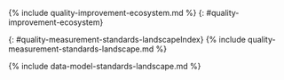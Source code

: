 
<!-- Quality Improvement Ecosystem -->

{% include quality-improvement-ecosystem.md %}
{: #quality-improvement-ecosystem}

<!-- Quality Measurement Standards Landscape -->
{: #quality-measurement-standards-landscapeIndex}
{% include quality-measurement-standards-landscape.md %}

<!-- Data Model Standards Landscape -->
{% include data-model-standards-landscape.md %}
